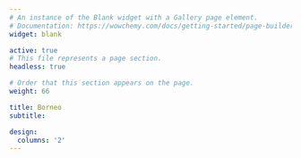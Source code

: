 ```yaml
---
# An instance of the Blank widget with a Gallery page element.
# Documentation: https://wowchemy.com/docs/getting-started/page-builder/
widget: blank

active: true
# This file represents a page section.
headless: true

# Order that this section appears on the page.
weight: 66

title: Borneo
subtitle:

design:
  columns: '2'
---
```




